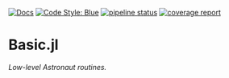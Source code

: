 [![Docs](https://img.shields.io/badge/docs-latest-blue.svg)](https://astronaut-tools.gitlab.io/julia/core/Basic/latest/index.html)
[![Code Style: Blue](https://img.shields.io/badge/code%20style-blue-4495d1.svg)](https://github.com/invenia/BlueStyle)
[![pipeline status](https://gitlab.com/astronaut-tools/julia/core/Basic/badges/master/pipeline.svg)](https://gitlab.com/astronaut-tools/julia/core/Basic/-/commits/master)
[![coverage report](https://gitlab.com/astronaut-tools/julia/core/Basic/badges/master/coverage.svg)](https://gitlab.com/astronaut-tools/julia/core/Basic/-/commits/master)


# Basic.jl

*Low-level Astronaut routines.*
